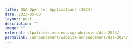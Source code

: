 ```yaml
---
title: DSA Open for Applications (2024)
date: 2023-05-03
layout: post
description: ""
image: ""
external: stpatricks.moe.edu.sg/admission/dsa-2024/
permalink: /announcement/website-announcement/dsa-2024/
---
```

